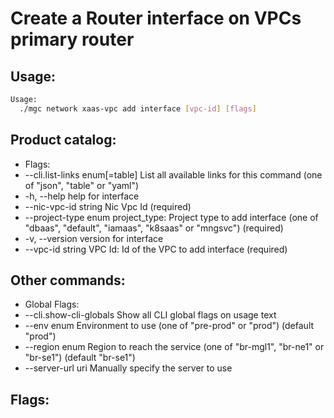 # Create a Router interface on VPCs primary router

## Usage:
```bash
Usage:
  ./mgc network xaas-vpc add interface [vpc-id] [flags]
```

## Product catalog:
- Flags:
- --cli.list-links enum[=table]   List all available links for this command (one of "json", "table" or "yaml")
- -h, --help                          help for interface
- --nic-vpc-id string             Nic Vpc Id (required)
- --project-type enum             project_type: Project type to add interface (one of "dbaas", "default", "iamaas", "k8saas" or "mngsvc") (required)
- -v, --version                       version for interface
- --vpc-id string                 VPC Id: Id of the VPC to add interface (required)

## Other commands:
- Global Flags:
- --cli.show-cli-globals   Show all CLI global flags on usage text
- --env enum               Environment to use (one of "pre-prod" or "prod") (default "prod")
- --region enum            Region to reach the service (one of "br-mgl1", "br-ne1" or "br-se1") (default "br-se1")
- --server-url uri         Manually specify the server to use

## Flags:
```bash

```

